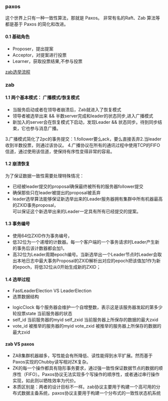 ### paxos
这个世界上只有一种一致性算法，那就是 Paxos。
非常有名的Raft、Zab 算法等都是基于 Paxos 的简化和改进。

#### 0.1 基础角色
* Proposer，提出提案 
* Acceptor，对提案进行投票
* Learner，获取投票结果,不参与投票

[zab选举流程](../../distribute-theory/zookeeper对比raft/选举流程.md)

### zab
#### 1.1 两个基本模式： 广播模式/恢复模式
* 当服务启动或者在领导者崩溃后，Zab就进入了恢复模式
* 领导者被选举出来 && 半数server完成和leader的状态同步,进入广播模式
* 新加入的server会在恢复模式下启动，发现Leader && 状态同步。待到同步结束，它也参与消息广播。

3.广播模式简化了2pc的事务提交：1.follower要么ack，要么直接丢弃2.当leader 收到半数投票，则通过该协议。
4.广播协议在所有的通讯过程中使用TCP的FIFO信道，通过使用该信道，使保持有序性变得非常的容易。

#### 1.2 崩溃恢复
为了保证数据一致性需要处理特殊情况：
* 已经被leader提交的proposal确保最终被所有的服务器follower提交
* 确保那些只在leader被提出的proposal被丢弃
* leader选举算法能够保证新选举出来的Leader服务器拥有集群中所有机器最高的ZXID事务proposal，  
  可以保证这个新选举出来的Leader一定具有所有已经提交的提案。


#### 1.3 事务编号
* 使用64位ZXID作为事务编号，
* 低32位为一个递增的计数器。每一个客户端的一个事务请求时Leader产生新的事务后该计数器都会加1，
* 高32位为Leader周期epoch编号。当新选举出一个Leader节点时Leader会取出本地日志中最大事务Proposal的ZXID解析出对应的epoch把该值加1作为新的epoch，将低32位从0开始生成新的ZXID；

#### 1.4 选举过程
* FastLeaderElection VS LeaderElection
* 选票数据结构
- logicClock 每个服务器会维护一个自增整数，表示这是该服务器发起的第多少轮投票state 当前服务器的状态
- self_id 当前服务器的myid self_zxid 当前服务器上所保存的数据的最大zxid
- vote_id 被推举的服务器的myid vote_zxid 被推举的服务器上所保存的数据的最大zxid


#### zab VS paxos
* ZAB集群机器越多，写性能会有所降低、读性能得到水平扩展。然而基于Paxos实现的Chubby读写相对ZK复杂。
* ZK的每一个操作都具有隐形事务要求，通过强一致性保证数据节点的数据的顺序性（FIFO）。Paxos协议无法实现多个写操作的顺序性，或者通过串行操作实现，如此则以牺牲效率为代价。
* 本质区别是：两者的设计目标不一样。zab协议主要用于构建一个高可用的分布式数据主备系统，paxos协议主要用于构建一个分布式的一致性状态机系统







